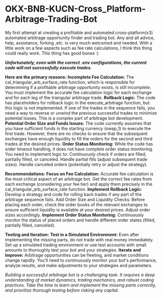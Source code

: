 # OKX-BNB-KUCN-Cross_Platform-Arbitrage-Trading-Bot
My first attempt at creating a profitable and automated cross-platform(x3) automated arbitrage opportunity finder and trading bot. Any and all advice, help, assistance, forking ,etc. is very much welcomed and needed. With a little work on a few aspects such as fee rate calculations, I think this thing could really work. This thing has good bones :)

_**Unfortunately, even with the correct .env configurations, the current code will not successfully execute trades.**_

**Here are the primary reasons:**
**Incomplete Fee Calculation:** The cal_triangular_arb_surface_rate function, which is responsible for determining if a profitable arbitrage opportunity exists, is still incomplete. You must implement the accurate fee calculation logic for each exchange and for each leg of the triangular arbitrage trade.
**Rollback Logic:** The code has placeholders for rollback logic in the execute_arbitrage function, but this logic is not implemented. If one of the trades in the sequence fails, you need a way to reverse or unwind the previous successful trades to minimize potential losses. This is a complex part of arbitrage bot development.
**Potential Order Size and Funds Issues:** The code currently assumes that you have sufficient funds in the starting currency (swap_1) to execute the first trade. However, there are no checks to ensure that the subsequent exchanges have enough liquidity to fill the orders for the second and third trades at the desired prices.
**Order Status Monitoring:** While the code has order timeout handling, it does not have complete order status monitoring. You need to implement logic to:
Continuously check if orders are filled, partially filled, or canceled.
Handle partial fills (adjust subsequent trade sizes).
Handle canceled orders (potentially retry or adjust the strategy).

**Recommendations:**
**Focus on Fee Calculation:** Accurate fee calculation is the most critical aspect of an arbitrage bot. Get the correct fee rates from each exchange (considering your fee tier) and apply them precisely in the cal_triangular_arb_surface_rate function.
**Implement Rollback Logic:** Develop a strategy and code for rolling back trades if any part of the arbitrage sequence fails.
Add Order Size and Liquidity Checks: Before placing each order, check the order books of the relevant exchanges to ensure sufficient liquidity is available at your desired prices. Adjust order sizes accordingly.
**Implement Order Status Monitoring:** Continuously monitor the status of placed orders and handle different order states (filled, partially filled, canceled).

**Testing and Iteration:**
**Test in a Simulated Environment:** Even after implementing the missing parts, do not trade with real money immediately. Set up a simulated trading environment or use test accounts with small amounts to thoroughly test your bot and your strategies.
**Iterate and Improve:** Arbitrage opportunities can be fleeting, and market conditions change rapidly. You'll need to continuously monitor your bot's performance, analyze results, and make adjustments to your strategies and parameters.

_Building a successful arbitrage bot is a challenging task. It requires a deep understanding of market dynamics, trading mechanics, and robust coding practices. Take the time to learn and implement the missing parts correctly, and prioritize thorough testing before risking any capital._
